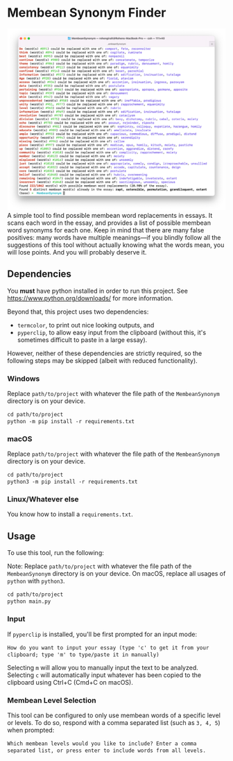 # Membean Synonym Finder
![A screenshot of using the tool](img.png)
A simple tool to find possible membean word replacements in essays. 
It scans each word in the essay, and provides a list of possible membean word synonyms for each one.
Keep in mind that there are many false positives: many words have multiple meanings—if you blindly follow all the suggestions of this tool without actually knowing what the words mean, you will lose points.
And you will probably deserve it.
## Dependencies
You **must** have python installed in order to run this project. See https://www.python.org/downloads/ for more information.

Beyond that, this project uses two dependencies:
- `termcolor`, to print out nice looking outputs, and
- `pyperclip`, to allow easy input from the clipboard (without this, it's sometimes difficult to paste in a large essay).

However, neither of these dependencies are strictly required, so the following steps may be skipped (albeit with reduced functionality).
### Windows
Replace `path/to/project` with whatever the file path of the `MembeanSynonym` directory is on your device.
```shell
cd path/to/project
python -m pip install -r requirements.txt
```
### macOS
Replace `path/to/project` with whatever the file path of the `MembeanSynonym` directory is on your device.
```shell
cd path/to/project
python3 -m pip install -r requirements.txt
```
### Linux/Whatever else
You know how to install a `requirements.txt`.
## Usage
To use this tool, run the following:

Note: Replace `path/to/project` with whatever the file path of the `MembeanSynonym` directory is on your device. On macOS, replace all usages of `python` with `python3`.
```shell
cd path/to/project
python main.py
```
### Input
If `pyperclip` is installed, you'll be first prompted for an input mode:
```
How do you want to input your essay (type 'c' to get it from your clipboard; type 'm' to type/paste it in manually)
```
Selecting `m` will allow you to manually input the text to be analyzed. 
Selecting `c` will automatically input whatever has been copied to the clipboard using Ctrl+C (Cmd+C on macOS). 
### Membean Level Selection
This tool can be configured to only use membean words of a specific level or levels. 
To do so, respond with a comma separated list (such as `3, 4, 5`) when prompted:  
```
Which membean levels would you like to include? Enter a comma separated list, or press enter to include words from all levels.
```